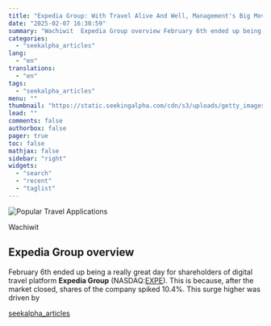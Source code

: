 ```yaml
---
title: "Expedia Group: With Travel Alive And Well, Management's Big Moves Are Bullish"
date: "2025-02-07 16:30:59"
summary: "Wachiwit  Expedia Group overview February 6th ended up being a really great day for shareholders of digital travel platform Expedia Group (NASDAQ:EXPE). This is because, after the market closed, shares of the company spiked 10.4%. This surge higher was driven by"
categories:
  - "seekalpha_articles"
lang:
  - "en"
translations:
  - "en"
tags:
  - "seekalpha_articles"
menu: ""
thumbnail: "https://static.seekingalpha.com/cdn/s3/uploads/getty_images/543597376/image_543597376.jpg"
lead: ""
comments: false
authorbox: false
pager: true
toc: false
mathjax: false
sidebar: "right"
widgets:
  - "search"
  - "recent"
  - "taglist"
---
```


![Popular Travel Applications](https://static.seekingalpha.com/cdn/s3/uploads/getty_images/543597376/image_543597376.jpg?io=getty-c-w750)



Wachiwit





Expedia Group overview
----------------------

February 6th ended up being a really great day for shareholders of digital travel platform **Expedia Group** (NASDAQ:[EXPE](https://seekingalpha.com/symbol/EXPE "Expedia Group, Inc.")). This is because, after the market closed, shares of the company spiked 10.4%. This surge higher was driven by

[seekalpha_articles](https://seekingalpha.com/article/4755954-expedia-group-stock-travel-alive-well-management-big-moves-bullish)
